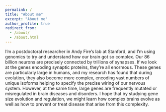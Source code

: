 ```yaml
---
permalink: /
title: "About me"
excerpt: "About me"
author_profile: true
redirect_from: 
  - /about/
  - /about.html
---
```

I’m a postdoctoral researcher in Andy Fire’s lab at Stanford, and I’m using genomics to try and understand how our brain got so complex. Our 86 billion neurons are precisely connected by trillions of synapses. If we look at the genes encoding synaptic proteins, they’re all enormous. These genes are particularly large in humans, and my research has found that during evolution, they also become more complex, encoding vast numbers of unique isoforms helping to specify the precise wiring of our nervous system. However, at the same time, large genes are frequently mutated or misregulated in brain diseases and disorders. I hope that by studying gene size evolution and regulation, we might learn how complex brains evolve as well as how to prevent or treat disease that arise from this complexity.
